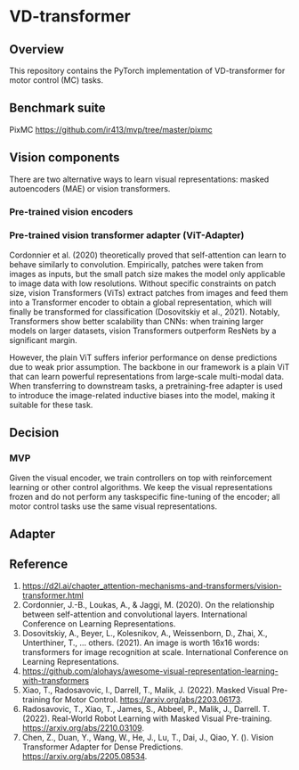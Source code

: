 # VD-transformer

## Overview

This repository contains the PyTorch implementation of VD-transformer for motor control (MC) tasks.

## Benchmark suite

PixMC https://github.com/ir413/mvp/tree/master/pixmc

## Vision components

There are two alternative ways to learn visual representations: masked autoencoders (MAE) or vision transformers.

### Pre-trained vision encoders



### Pre-trained vision transformer adapter (ViT-Adapter)

Cordonnier et al. (2020) theoretically proved that self-attention can learn to behave similarly to convolution. Empirically, patches were taken from images as inputs, but the small patch size makes the model only applicable to image data with low resolutions. Without specific constraints on patch size, vision Transformers (ViTs) extract patches from images and feed them into a Transformer encoder to obtain a global representation, which will finally be transformed for classification (Dosovitskiy et al., 2021). Notably, Transformers show better scalability than CNNs: when training larger models on larger datasets, vision Transformers outperform ResNets by a significant margin.

However, the plain ViT suffers inferior performance on dense predictions due to weak prior assumption. The backbone in our framework is a plain ViT that can learn powerful representations from large-scale multi-modal data. When transferring to downstream tasks, a pretraining-free adapter is used to introduce the image-related inductive biases into the model, making it suitable for these task.

## Decision

### MVP

Given the visual encoder, we train controllers on top with reinforcement learning or other control algorithms. We keep the visual representations frozen and do not perform any taskspecific fine-tuning of the encoder; all motor control tasks use the same visual representations.

## Adapter

## Reference

1. https://d2l.ai/chapter_attention-mechanisms-and-transformers/vision-transformer.html
2. Cordonnier, J.-B., Loukas, A., & Jaggi, M. (2020). On the relationship between self-attention and convolutional layers. International Conference on Learning Representations.
3. Dosovitskiy, A., Beyer, L., Kolesnikov, A., Weissenborn, D., Zhai, X., Unterthiner, T., … others. (2021). An image is worth 16x16 words: transformers for image recognition at scale. International Conference on Learning Representations.
4. https://github.com/alohays/awesome-visual-representation-learning-with-transformers
5. Xiao, T., Radosavovic, I., Darrell, T., Malik, J. (2022). Masked Visual Pre-training for Motor Control. https://arxiv.org/abs/2203.06173.
6. Radosavovic, T., Xiao, T., James, S., Abbeel, P., Malik, J., Darrell. T. (2022). Real-World Robot Learning with Masked Visual Pre-training. https://arxiv.org/abs/2210.03109.
7. Chen, Z., Duan, Y., Wang, W., He, J., Lu, T., Dai, J., Qiao, Y. (). Vision Transformer Adapter for Dense Predictions. https://arxiv.org/abs/2205.08534.
